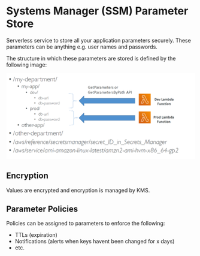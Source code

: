 # Systems Manager (SSM) Parameter Store

Serverless service to store all your application parameters securely. These parameters can be anything e.g. user names and passwords.

The structure in which these parameters are stored is defined by the following image:

<img src="./../../../img/ssm_parameter_store_hierarchy.png"></img>

## Encryption

Values are encrypted and encryption is managed by KMS.

## Parameter Policies

Policies can be assigned to parameters to enforce the following:

- TTLs (expiration)
- Notifications (alerts when keys havent been changed for x days)
- etc.

